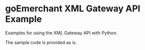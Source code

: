 goEmerchant XML Gateway API Example
==================
Examples for using the XML Gateway API with Python.

The sample code is provided as is.